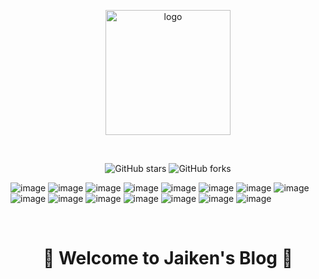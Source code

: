 <p align="center">
  <a href="https://jaikenwong.github.io/" target="_blank" rel="noopener noreferrer">
    <img width="200" src="https://github.com/JaikenWong/jaikenwong.github.io/blob/main/images/niubi.png?raw=true" alt="logo" />
  </a>
</p>
<br/>
<p align="center">
  <img alt="GitHub stars" src="https://img.shields.io/github/stars/JaikenWong/jaikenwong.github.io?style=flat-square&logo=github&color=616ae5">
  <img alt="GitHub forks" src="https://img.shields.io/github/forks/JaikenWong/jaikenwong.github.io?style=flat-square&logo=github&color=616ae5">
</p>

<p align="center>
  <img alt="image" src="https://img.shields.io/badge/操作系统-blue.svg"> <img alt="image" src="https://img.shields.io/badge/场景面试-red.svg"> <img alt="image" src="https://img.shields.io/badge/Rust语言-blue.svg"> <img alt="image" src="https://img.shields.io/badge/OpenAI-red.svg"> <img alt="image" src="https://img.shields.io/badge/实战项目-blue.svg"> <img alt="image" src="https://img.shields.io/badge/Java语言-red.svg"> <img alt="image" src="https://img.shields.io/badge/Python语言-blue.svg"> <img alt="image" src="https://img.shields.io/badge/GO语言-blue.svg"> <img alt="image" src="https://img.shields.io/badge/算法专栏-red.svg"> <img alt="image" src="https://img.shields.io/badge/WebUI-blue.svg"> <img alt="image" src="https://img.shields.io/badge/开发工具-red.svg"> <img alt="image" src="https://img.shields.io/badge/分布式-blue.svg"> <img alt="image" src="https://img.shields.io/badge/微服务-red.svg"> <img alt="image" src="https://img.shields.io/badge/云原生-blue.svg"> <img alt="image" src="https://img.shields.io/badge/数据库-red.svg"> <img alt="image" src="https://img.shields.io/badge/技术拓展-green.svg">
</p>
<br/>

<div align="center">

# 🚀 Welcome to **Jaiken's Blog** 🚀

</div>
